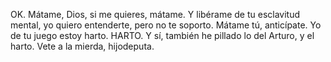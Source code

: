 OK. Mátame, Dios, si me quieres, mátame. Y libérame de tu esclavitud mental, yo quiero entenderte, pero no te soporto. Mátame tú, anticípate. Yo de tu juego estoy harto. HARTO. Y sí, también he pillado lo del Arturo, y el harto. Vete a la mierda, hijodeputa.
